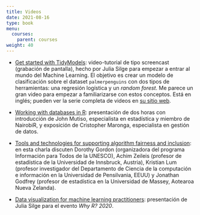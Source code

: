 ```yaml
---
title: Videos
date: 2021-08-16
type: book
menu:
  courses:
    parent: courses
weight: 40
---
```


-   [Get started with TidyModels](https://www.youtube.com/watch?v=z57i2GVcdww): video-tutorial de tipo screencast (grabación de pantalla), hecho por Julia Silge para empezar a entrar al mundo del Machine Learning. El objetivo es crear un modelo de clasificación sobre el dataset `palmerpenguins` con dos tipos de herramientas: una regresión logística y un <i>random forest</i>. Me parece un gran video para empezar a familiarizarse con estos conceptos. Está en inglés; pueden ver la serie completa de videos en [su sitio web](https://juliasilge.com/category/tidymodels/).

-   [Working with databases in R](https://www.youtube.com/watch?v=txMmjDQoQqE): presentación de dos horas con introducción de John Mutiso, especialista en estadística y miembro de NairobiR, y exposición de Cristopher Maronga, especialista en gestión de datos.

-   [Tools and technologies for supporting algorithm fairness and inclusion](https://www.youtube.com/watch?v=v-7teTmTy0c): en esta charla discuten Dorothy Gordon (organizadora del programa Información para Todos de la UNESCO), Achim Zeileis (profesor de estadística de la Universidad de Innsbruck, Austria), Kristian Lum (profesor investigador del Departamento de Ciencia de la computación e información en la Universidad de Pensilvania, EEUU) y Jonathan Godfrey (profesor de estadística en la Universidad de Massey, Aotearoa Nueva Zelanda).

-   [Data visualization for machine learning practitioners](https://www.youtube.com/watch?v=OH_lt8qlSJw): presentación de Julia Silge para el evento <i>Why R? 2020</i>.
